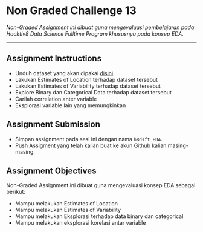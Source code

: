 # Non Graded Challenge 13

_Non-Graded Assignment ini dibuat guna mengevaluasi pembelajaran pada Hacktiv8 Data Science Fulltime Program khususnya pada konsep EDA._

---

## Assignment Instructions

- Unduh dataset yang akan dipakai [disini](https://www.kaggle.com/karangadiya/fifa19).
- Lakukan Estimates of Location terhadap dataset tersebut
- Lakukan Estimates of Variability terhadap dataset tersebut
- Explore Binary dan Categorical Data terhadap dataset tersebut
- Carilah correlation anter variable
- Eksplorasi variable lain yang memungkinkan

## Assignment Submission

- Simpan assignment pada sesi ini dengan nama `h8dsft_EDA`.
- Push Assigment yang telah kalian buat ke akun Github kalian masing-masing.

## Assignment Objectives

Non-Graded Assignment ini dibuat guna mengevaluasi konsep EDA sebagai berikut:

- Mampu melakukan Estimates of Location
- Mampu melakukan Estimates of Variability
- Mampu melakukan Eksplorasi terhadap data binary dan categorical
- Mampu melakukan eksplorasi korelasi antar variable
